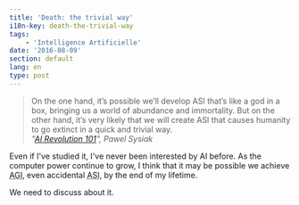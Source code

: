 ```yaml
---
title: 'Death: the trivial way'
i18n-key: death-the-trivial-way
tags:
    - 'Intelligence Artificielle'
date: '2016-08-09'
section: default
lang: en
type: post
---
```


> On the one hand, it’s possible we’ll develop ASI that’s like a god in a box, bringing us a world of abundance and immortality. But on the other hand, it’s very likely that we will create ASI that causes humanity to go extinct in a quick and trivial way.  
> <cite>"[AI Revolution 101](https://medium.com/ai-revolution/ai-revolution-101-8dce1d9cb62d#.a4h51z3m7)", Pawel Sysiak</cite>

Even if I've studied it, I've never been interested by AI before. As the computer power continue to grow, I think that it may be possible we achieve <abbr title="Artificial General Intelligence: a computer as intelligent as a human">AGI</abbr>, even accidental <abbr title="Artificial Super Intelligence: a computer with an intelligence so much above ours that we wouldn't understand">ASI</abbr>, by the end of my lifetime.

We need to discuss about it.
